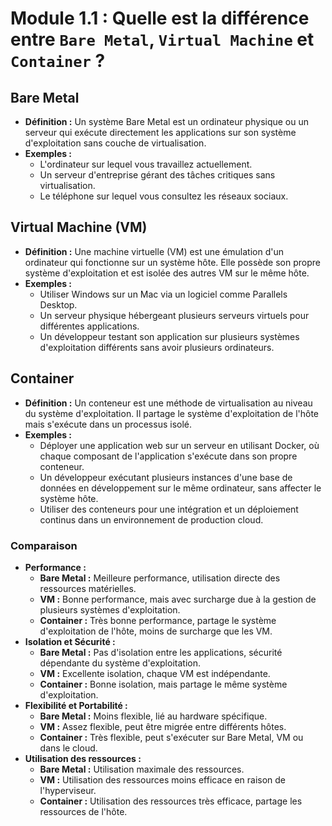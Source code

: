 # Module 1.1 : Quelle est la différence entre `Bare Metal`, `Virtual Machine` et `Container` ?

## Bare Metal
- **Définition :** Un système Bare Metal est un ordinateur physique ou un serveur qui exécute directement les applications sur son système d'exploitation sans couche de virtualisation.
- **Exemples :**
  - L'ordinateur sur lequel vous travaillez actuellement.
  - Un serveur d'entreprise gérant des tâches critiques sans virtualisation.
  - Le téléphone sur lequel vous consultez les réseaux sociaux.

## Virtual Machine (VM)
- **Définition :** Une machine virtuelle (VM) est une émulation d'un ordinateur qui fonctionne sur un système hôte. Elle possède son propre système d'exploitation et est isolée des autres VM sur le même hôte.
- **Exemples :**
  - Utiliser Windows sur un Mac via un logiciel comme Parallels Desktop.
  - Un serveur physique hébergeant plusieurs serveurs virtuels pour différentes applications.
  - Un développeur testant son application sur plusieurs systèmes d'exploitation différents sans avoir plusieurs ordinateurs.

## Container
- **Définition :** Un conteneur est une méthode de virtualisation au niveau du système d'exploitation. Il partage le système d'exploitation de l'hôte mais s'exécute dans un processus isolé.
- **Exemples :**
  - Déployer une application web sur un serveur en utilisant Docker, où chaque composant de l'application s'exécute dans son propre conteneur.
  - Un développeur exécutant plusieurs instances d'une base de données en développement sur le même ordinateur, sans affecter le système hôte.
  - Utiliser des conteneurs pour une intégration et un déploiement continus dans un environnement de production cloud.

### Comparaison
- **Performance :**
  - **Bare Metal :** Meilleure performance, utilisation directe des ressources matérielles.
  - **VM :** Bonne performance, mais avec surcharge due à la gestion de plusieurs systèmes d'exploitation.
  - **Container :** Très bonne performance, partage le système d'exploitation de l'hôte, moins de surcharge que les VM.
- **Isolation et Sécurité :**
  - **Bare Metal :** Pas d'isolation entre les applications, sécurité dépendante du système d'exploitation.
  - **VM :** Excellente isolation, chaque VM est indépendante.
  - **Container :** Bonne isolation, mais partage le même système d'exploitation.
- **Flexibilité et Portabilité :**
  - **Bare Metal :** Moins flexible, lié au hardware spécifique.
  - **VM :** Assez flexible, peut être migrée entre différents hôtes.
  - **Container :** Très flexible, peut s'exécuter sur Bare Metal, VM ou dans le cloud.
- **Utilisation des ressources :**
  - **Bare Metal :** Utilisation maximale des ressources.
  - **VM :** Utilisation des ressources moins efficace en raison de l'hyperviseur.
  - **Container :** Utilisation des ressources très efficace, partage les ressources de l'hôte.
